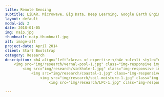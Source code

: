 ```yaml
---
title: Remote Sensing
subtitle: LiDAR, Microwave, Big Data, Deep Learning, Google Earth Engine, Azure
layout: default
modal-id: 2
date: 2018-01-05
img: naip.jpg
thumbnail: naip-thumbnail.jpg
alt: image-alt
project-date: April 2014
client: Start Bootstrap
category: Research
description: <h4 align="left">Areas of expertise:</h4> <ul><li style="margin:10px" align="left">LiDAR Remote Sensing</li><li style="margin:10px" align="left">Microwave Remote Sensing</li><li style="margin:10px" align="left">Wetlands and Water Resources</li><li style="margin:10px" align="left">Deep Learning and Cloud Computing (Google Earth Engine, Microsoft Azure)</li></ul><hr>     <h3>LiDAR Remote Sensing</h3><br>     <h4 align="left">Vernal Pool Detection</h4> <p class="large" align="left"><strong>Wu, Q.</strong>, Lane, C.R., &amp; Liu, H. (2014). An Effective Method for Detecting Potential Woodland Vernal Pools Using High-Resolution LiDAR Data and Aerial Imagery. <u><em>Remote Sensing</em></u>. 6(11):11444-11467. DOI:<a href="http://dx.doi.org/10.3390/rs61111444" target="_blank">10.3390/rs61111444</a></p>
    <img src="img/research/vernal-pool-1.jpg" class="img-responsive img-centered""></img> <img src="img/research/vernal-pool-2.jpg" class="img-responsive img-centered""></img>  <hr>   <h4 align="left">Automated sinkhole Mapping</h4> <p class="large" align="left"><strong>Wu, Q.</strong>, Deng, C., &amp; Chen, Z. (2016). Automated delineation of karst sinkholes from LiDAR-derived digital elevation models. <u><em>Geomorphology</em></u>. 266, 1-10. DOI:<a href="http://dx.doi.org/10.1016/j.geomorph.2016.05.006" target="_blank">10.1016/j.geomorph.2016.05.006</a></p>
        <img src="img/research/sinkhole-1.jpg" class="img-responsive img-centered""></img> <img src="img/research/sinkhole-2.jpg" class="img-responsive img-centered""></img>   <hr>   <h4 align="left">Coastal Change Analysis</h4> <p class="large" align="left"><strong>Wu, Q.</strong>, Su, H., Sherman, D.J., Liu, H., Wozencraft, J.M., Yu, B., &amp; Chen, Z. (2016). A graph-based approach for assessing storm-induced coastal changes. <u><em>International Journal of Remote Sensing</em></u>. 37:4854-4873. DOI:<a href="http://dx.doi.org/10.1080/01431161.2016.1225180" target="_blank">10.1080/01431161.2016.1225180</a></p>
            <img src="img/research/coastal-1.jpg" class="img-responsive img-centered""></img> <img src="img/research/coastal-2.jpg" class="img-responsive img-centered""></img> <hr>  <h3>Microwave Remote Sensing</h3><br>     <h4 align="left">Remote Sensing of Soil Moisture</h4> <p class="large" align="left"><strong>Wu, Q.,</strong> Liu, H., Wang, L., &amp; Deng, C. (2016). Evaluation of AMSR2 L3 soil moisture products over the continental U.S. using in situ observations from International Soil Moisture Network. <u><em>International Journal of Applied Earth Observation and GeoInformation</em></u>. 45, Part B:187-199. DOI:<a href="http://dx.doi.org/10.1016/j.jag.2015.10.011" target="_blank">10.1016/j.jag.2015.10.011</a><em>&nbsp;</em></p>
                <img src="img/research/soil-moisture-1.jpg" class="img-responsive img-centered""></img> <img src="img/research/soil-moisture-2.jpg" class="img-responsive img-centered""></img><hr>    <h3>Wetlands and Water Resources</h3><br><h4 align="left">Mapping Depressional Wetlands</h4> <p class="large" align="left"><strong>Wu, Q.</strong>, &amp; Lane, C.R. (2016). Delineation and quantification of wetland&nbsp;depressions in the Prairie Pothole Region of North Dakota. <u><em>Wetlands</em></u>. 36(2):215-227. DOI:<a href="http://dx.doi.org/10.1007/s13157-015-0731-6" target="_blank">10.1007/s13157-015-0731-6</a></p>
                    <img src="img/research/LPC-1.jpg" class="img-responsive img-centered""></img> <img src="img/research/LPC-2.jpg" class="img-responsive img-centered""></img> <img src="img/research/LPC-3.jpg" class="img-responsive img-centered""></img> <hr><h4 align="left">Mapping Wetland Hydrologic Connectivity</h4> <p class="large" align="left"><strong>Wu, Q.</strong>, &amp; Lane, C.R. (2017). Delineating wetland catchments and modeling hydrologic connectivity using LiDAR data and aerial imagery. <u><em>Hydrology and Earth System Sciences</em></u>. 21:3579-3595. DOI:<a href="https://doi.org/10.5194/hess-21-3579-2017" target="_blank">10.5194/hess-21-3579-2017</a></p> <img src="img/research/naip.jpg" class="img-responsive img-centered""></img> <img src="img/research/connectivity.jpg" class="img-responsive img-centered""></img><hr>    <h3>Deep Learning and Cloud Computing</h3><br><h4 align="left">Deep Learning</h4> <p class="large" align="left"><strong>Object Detection and Segmentation</strong> - Using Python, Tensorflow, Keras</p><img src="img/research/segmentation.jpg" class="img-responsive img-centered""></img><img src="img/research/segmentation-2.jpg" class="img-responsive img-centered""></img><hr> <h4 align="left">Cloud Computing</h4> <p class="large" align="left"><strong>Google Earth Engine</strong> - A planetary-scale platform for Earth science data & analysis (<a href="https://goo.gl/Go8FCL" target="_blank">Demo</a>)</p><img src="img/research/gee.jpg" class="img-responsive img-centered""></img><hr>

---
```

